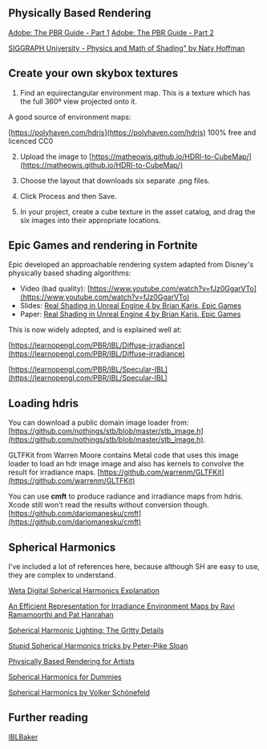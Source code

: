 ## Physically Based Rendering

[Adobe: The PBR Guide - Part 1](https://substance3d.adobe.com/tutorials/courses/the-pbr-guide-part-1)
[Adobe: The PBR Guide - Part 2](https://substance3d.adobe.com/tutorials/courses/the-pbr-guide-part-2)

[SIGGRAPH University - Physics and Math of Shading" by Naty Hoffman](https://youtu.be/j-A0mwsJRmk)

## Create your own skybox textures

1. Find an equirectangular environment map. This is a texture which has the full 360º view projected onto it. 

A good source of environment maps:

[https://polyhaven.com/hdris](https://polyhaven.com/hdris) 100% free and licenced CC0

2. Upload the image to [https://matheowis.github.io/HDRI-to-CubeMap/](https://matheowis.github.io/HDRI-to-CubeMap/)

3. Choose the layout that downloads six separate .png files.

4. Click Process and then Save.

5. In your project, create a cube texture in the asset catalog, and drag the six images into their appropriate locations.

## Epic Games and rendering in Fortnite

Epic developed an approachable rendering system adapted from Disney's physically based shading algorithms: 

* Video (bad quality): [https://www.youtube.com/watch?v=fJz0GgarVTo](https://www.youtube.com/watch?v=fJz0GgarVTo)
* Slides: [Real Shading in Unreal Engine 4 by Brian Karis, Epic Games](https://blog.selfshadow.com/publications/s2013-shading-course/karis/s2013_pbs_epic_slides.pdf)
* Paper: [Real Shading in Unreal Engine 4 by Brian Karis, Epic Games](https://blog.selfshadow.com/publications/s2013-shading-course/karis/s2013_pbs_epic_notes_v2.pdf)

This is now widely adopted, and is explained well at:

[https://learnopengl.com/PBR/IBL/Diffuse-irradiance](https://learnopengl.com/PBR/IBL/Diffuse-irradiance) 

[https://learnopengl.com/PBR/IBL/Specular-IBL](https://learnopengl.com/PBR/IBL/Specular-IBL)

## Loading hdris

You can download a public domain image loader from: [https://github.com/nothings/stb/blob/master/stb_image.h](https://github.com/nothings/stb/blob/master/stb_image.h).

GLTFKit from Warren Moore contains Metal code that uses this image loader to load an hdr image image and also has kernels to convolve the result for irradiance maps. [https://github.com/warrenm/GLTFKit](https://github.com/warrenm/GLTFKit)

You can use **cmft** to produce radiance and irradiance maps from hdris. Xcode still won't read the results without conversion though. [https://github.com/dariomanesku/cmft](https://github.com/dariomanesku/cmft)

## Spherical Harmonics

I've included a lot of references here, because although SH are easy to use, they are complex to understand.

[Weta Digital Spherical Harmonics Explanation](https://www.fxguide.com/featured/the-science-of-spherical-harmonics-at-weta-digital/)

[An Efficient Representation for Irradiance Environment Maps by Ravi Ramamoorthi and Pat Hanrahan](https://cseweb.ucsd.edu/~ravir/papers/envmap/)

[Spherical Harmonic Lighting: The Gritty Details](https://web.archive.org/web/20181011125928/http://silviojemma.com/public/papers/lighting/spherical-harmonic-lighting.pdf)

[Stupid Spherical Harmonics tricks by Peter-Pike Sloan](https://www.ppsloan.org/publications/StupidSH36.pdf)

[Physically Based Rendering for Artists](https://youtu.be/LNwMJeWFr0U)

[Spherical Harmonics for Dummies](https://math.stackexchange.com/questions/24671/spherical-harmonics-for-dummies)

[Spherical Harmonics by Volker Schönefeld](https://bit.ly/3D5U54R)

## Further reading

[IBLBaker](https://github.com/derkreature/IBLBaker)
